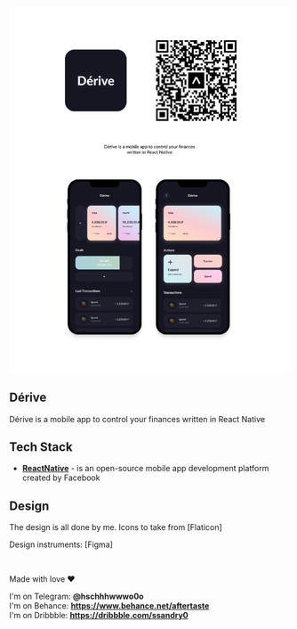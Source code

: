 <img src="./md/md.png" />

## Dérive

Dérive is a mobile app to control your finances written in React Native

## Tech Stack

- **[ReactNative]** - is an open-source mobile app development platform created by Facebook

## Design

The design is all done by me. Icons to take from [Flaticon]

Design instruments: [Figma]

[reactnative]: https://reactnative.dev/

<br />

Made with love ❤️

I'm on Telegram: **@hschhhwwwo0o** \
I'm on Behance: **https://www.behance.net/aftertaste** \
I'm on Dribbble: **https://dribbble.com/ssandry0**
